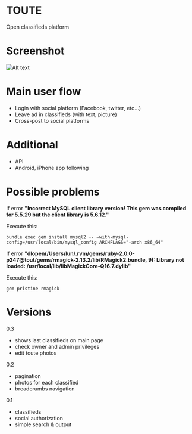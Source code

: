 TOUTE
====
Open classifieds platform

Screenshot
====
![Alt text](http://monosnap.com/image/QwR6YaE0ZXb4j48ejcDBUhYd5.png)

Main user flow
====
- Login with social platform  (Facebook, twitter, etc...)
- Leave ad in classifieds (with text, picture)
- Cross-post to social platforms

Additional
===
- API
- Android, iPhone app following

Possible problems
====
If error __"Incorrect MySQL client library version! This gem was compiled for 5.5.29 but the client library is 5.6.12."__

Execute this:

    bundle exec gem install mysql2 -- –with-mysql-config=/usr/local/bin/mysql_config ARCHFLAGS="-arch x86_64"

If error __"dlopen(/Users/lun/.rvm/gems/ruby-2.0.0-p247@tout/gems/rmagick-2.13.2/lib/RMagick2.bundle, 9): Library not loaded: /usr/local/lib/libMagickCore-Q16.7.dylib"__ 

Execute this:

    gem pristine rmagick

Versions
====

0.3
- shows last classifieds on main page
- check owner and admin privileges
- edit toute photos

0.2
- pagination
- photos for each classified
- breadcrumbs navigation

0.1
- classifieds
- social authorization
- simple search & output